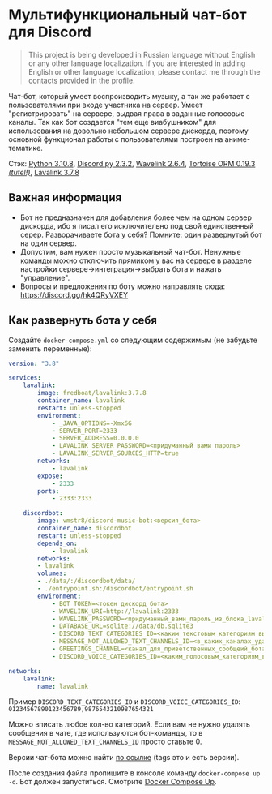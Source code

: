 # Мультифункциональный чат-бот для Discord

> This project is being developed in Russian language without English or any other language localization. If you are interested in adding English or other language localization, please contact me through the contacts provided in the profile.

Чат-бот, который умеет воспроизводить музыку, а так же работает с пользователями при входе участника на сервер. Умеет "регистрировать" на сервере, выдвая права в заданные голосовые каналы. Так как бот создается "тем еще виабушником" для использования на довольно небольшом сервере дискорда, поэтому основной функционал работы с пользователями построен на аниме-тематике.

Стэк: [Python 3.10.8](https://www.python.org/doc/), [Discord.py 2.3.2](https://discordpy.readthedocs.io/en/stable/), [Wavelink 2.6.4](https://wavelink.dev/en/latest/), [Tortoise ORM 0.19.3](https://tortoise.github.io/index.html) [*(tutel!)*](https://youtu.be/oxzEdm29JLw), [Lavalink 3.7.8](https://github.com/lavalink-devs/Lavalink)

## Важная информация
* Бот не предназначен для добавления более чем на одном сервер дискорда, ибо я писал его исключительно под свой единственный серер. Разворачиваете бота у себя? Помните: один развернутый бот на один сервер.
* Допустим, вам нужен просто музыкальный чат-бот. Ненужные команды можно отключить прямиком у вас на сервере в разделе настройки сервере->интеграция->выбрать бота и нажать "управление". 
* Вопросы и предложения по боту можно направлять сюда: https://discord.gg/hk4QRyVXEY

## Как развернуть бота у себя
Создайте `docker-compose.yml` со следующим содержимым (не забудьте заменить переменные):
```yaml
version: "3.8"

services:
    lavalink:
        image: fredboat/lavalink:3.7.8
        container_name: lavalink
        restart: unless-stopped
        environment:
            - _JAVA_OPTIONS=-Xmx6G
            - SERVER_PORT=2333
            - SERVER_ADDRESS=0.0.0.0
            - LAVALINK_SERVER_PASSWORD=<придуманный_вами_пароль>
            - LAVALINK_SERVER_SOURCES_HTTP=true
        networks:
            - lavalink
        expose:
            - 2333
        ports:
            - 2333:2333

    discordbot:
        image: vmstr8/discord-music-bot:<версия_бота>
        container_name: discordbot
        restart: unless-stopped
        depends_on:
            - lavalink
        networks:
        - lavalink
        volumes:
        - ./data/:/discordbot/data/
        - ./entrypoint.sh:/discordbot/entrypoint.sh
        environment:
            - BOT_TOKEN=<токен_дискорд_бота>
            - WAVELINK_URI=http://lavalink:2333
            - WAVELINK_PASSWORD=<придуманный_вами_пароль_из_блока_lavalink>
            - DATABASE_URL=sqlite://data/db.sqlite3
            - DISCORD_TEXT_CATEGORIES_ID=<каким_текстовым_категориям_выдавать_разрешение_через_запятую>
            - MESSAGE_NOT_ALLOWED_TEXT_CHANNELS_ID=<в_каких_каналах_удалять_собщения_пользователей>
            - GREETINGS_CHANNEL=<канал_для_приветственных_сообщеий_бота>
            - DISCORD_VOICE_CATEGORIES_ID=<каким_голосовым_категориям_выдавать_разрешение_через_запятую>

networks:
    lavalink:
        name: lavalink
```

Пример `DISCORD_TEXT_CATEGORIES_ID` и `DISCORD_VOICE_CATEGORIES_ID`: `01234567890123456789,9876543210987654321`

Можно вписать любое кол-во категорий. Если вам не нужно удалять сообщения в чате, где используются бот-команды, то в `MESSAGE_NOT_ALLOWED_TEXT_CHANNELS_ID` просто ставьте 0.

Версии чат-бота можно найти [по ссылке](https://hub.docker.com/repository/docker/vmstr8/discord-music-bot/general) (tags это и есть версии).

После создания файла пропишите в консоле команду `docker-compose up -d`. Бот должен запуститься. Смотрите [Docker Compose Up](https://github.com/lavalink-devs/Lavalink#:~:text=d.%20See-,Docker%20Compose%20Up,-If%20your%20bot).